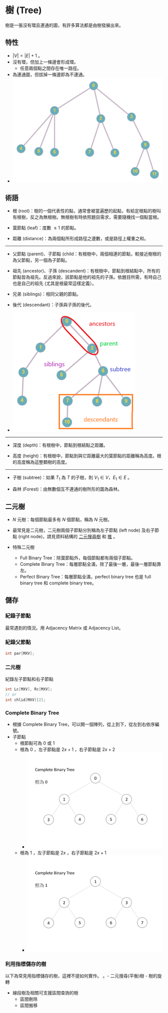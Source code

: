 # 樹 (Tree)

樹是一張沒有環且連通的圖，有許多算法都是由樹發展出來。

## 特性

-  $|V|=|E|+1$ 。
-   沒有環，但加上一條邊會形成環。
    - 任意兩個點之間存在唯一路徑。
- 為連通圖，但拔掉一條邊即為不連通。
- ![](images/tree.png)

## 術語

- 根 (root)：樹的一個代表性的點，通常會被當遍歷的起點，有給定根點的樹叫 有根樹，反之為無根樹。無根樹有時依照題目需求，需要隨機找一個點當根。

- 葉節點 (leaf)：度數 $\leq 1$ 的節點。

- 距離 (distance)：為兩個點所形成路徑之邊數，或是路徑上權重之和。

---

- 父節點 (parent)、子節點 (child：有根樹中，兩個相連的節點，較接近樹根的為父節點，另一個為子節點。

- 祖先 (ancestor)、子孫 (descandent)：有根樹中，節點到根結點中，所有的節點皆為祖先。反過來說，該節點是他的祖先的子孫。依題目所需，有時自己也是自己的祖先 (尤其是根最常這樣定義）。

- 兄弟 (siblings)：相同父親的節點。

- 後代 (descendant)：子孫與子孫的後代。

- ![](images/treeRelations.png)

---

- 深度 (depth)：有根樹中，節點到根結點之距離。

- 高度 (height)：有根樹中，節點到與它距離最大的葉節點的距離稱為高度。根的高度稱為這整顆樹的高度。

---

- 子樹 (subtree)：如果 $T_1$ 為 $T$ 的子樹，則 $V_1\in V$，$E_1\in E$ 。

- 森林 (Forest)：由無數個互不連通的樹所形的圖為森林。

## 二元樹

-  $N$ 元樹：每個節點最多有 $N$ 個節點，稱為 $N$ 元樹。

- 最常見是二元樹，二元樹兩個子節點分別稱為左子節點 (left node) 及右子節點 (right node)，請見資料結構的 [二元搜尋樹](/dataStructure/bst) 和 [推](/dataStructure/heap) 。

-   特殊二元樹
    - Full Binary Tree：除葉節點外，每個節點都有兩個子節點。
    - Complete Binary Tree：每層節點全滿，除了最後一層，最後一層節點靠左。
    - Perfect Binary Tree：每層節點全滿，perfect binary tree 也是 full binary tree 和 complete binary tree。

## 儲存
### 紀錄子節點
最常遇到的情況。用 Adjacency Matrix 或 Adjacency List。

### 紀錄父節點
```cpp
int par[MXV];
```
### 二元樹
紀錄左子節點和右子節點
```cpp
int Lc[MXV], Rc[MXV];
// or
int chlid[MXV][2];
```

### Complete Binary Tree
- 根據 Complete Binary Tree，可以開一個陣列，從上到下，從左到右依序編號。
- 子節點
	- 根節點可為 $0$ 或 $1$ 
	-   根為 $0$ ，左子節點是 $2x+1$ ，右子節點是 $2x+2$ 
	    - ![](images/tree_array_1.jpg)
	-   根為 $1$ ，左子節點是 $2x$ ，右子節點是 $2x+1$ 
	    - ![](images/tree_array_2.jpg)

### 利用指標儲存的樹
以下為常見用指標儲存的樹，這裡不提如何實作。
。- 二元搜尋(平衡)樹
	- 樹的旋轉
- 線段樹及相關可支援區間查詢的樹
	- 區間刪除
	- 區間搬移

